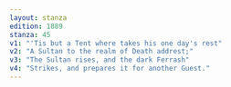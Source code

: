 ```yaml
---
layout: stanza
edition: 1889
stanza: 45
v1: "'Tis but a Tent where takes his one day's rest"
v2: "A Sultan to the realm of Death addrest;"
v3: "The Sultan rises, and the dark Ferrash"
v4: "Strikes, and prepares it for another Guest."
---
```

